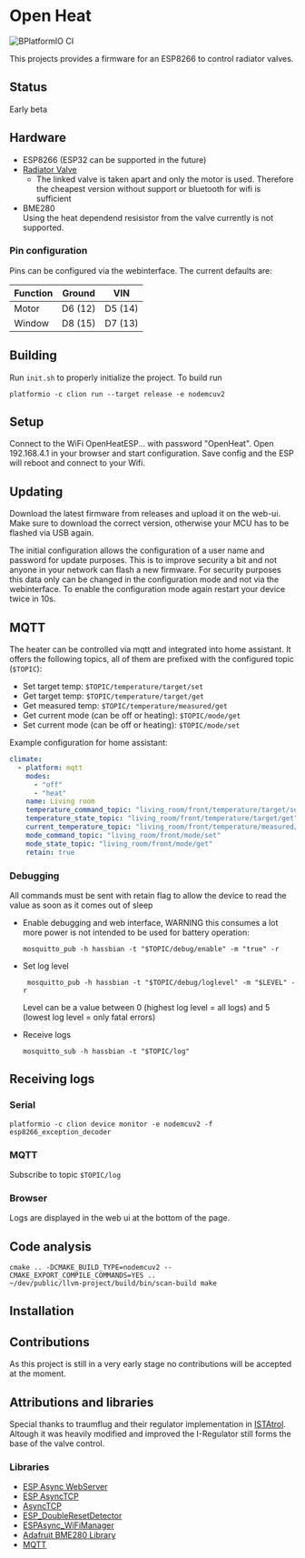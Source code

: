 # Open Heat
![BPlatformIO CI](https://github.com/alexmohr/open-heat/workflows/PlatformIO%20CI/badge.svg)

This projects provides a firmware for an ESP8266 to control radiator valves.

## Status 
Early beta

## Hardware
  * ESP8266
(ESP32 can be supported in the future)
  * [Radiator Valve](https://www.amazon.de/-/en/Eqiva-Bluetooth-Smart-Radiator-Thermostat/dp/B085LW2K1M/ref=sr_1_1?crid=3I212STBS18JX&dchild=1&keywords=eqiva%2Bheizk%C3%B6rperthermostat&qid=1609525097&sprefix=eqiva%2Caps%2C280&sr=8-1&th=1)
    * The linked valve is taken apart and only the motor is used.
    Therefore the cheapest version without support or bluetooth for wifi is sufficient
  * BME280 <br>
    Using the heat dependend resisistor from the valve currently is not supported.

### Pin configuration
Pins can be configured via the webinterface.
The current defaults are:

| Function | Ground  | VIN     |
|----------|---------|---------|
| Motor    | D6 (12) | D5 (14) |
| Window   | D8 (15) | D7 (13) |

## Building
Run `init.sh` to properly initialize the project. 
To build run 
```
platformio -c clion run --target release -e nodemcuv2
```

## Setup
Connect to the WiFi OpenHeatESP... with password "OpenHeat".
Open 192.168.4.1 in your browser and start configuration. 
Save config and the ESP will reboot and connect to your Wifi.


## Updating
Download the latest firmware from releases and upload it on the web-ui.
Make sure to download the correct version, otherwise your MCU has to be flashed via USB again.

The initial configuration allows the configuration of a user name and password 
for update purposes. 
This is to improve security a bit and not anyone in your network can flash a new firmware. 
For security purposes this data only can be changed in the configuration mode 
and not via the webinterface. 
To enable the configuration mode again restart your device twice in 10s. 


## MQTT 
The heater can be controlled via mqtt and integrated into home assistant.
It offers the following topics, all of them are prefixed with the configured topic (`$TOPIC`):
* Set target temp: `$TOPIC/temperature/target/set`
* Get target temp: `$TOPIC/temperature/target/get`
* Get measured temp: `$TOPIC/temperature/measured/get`
* Get current mode (can be off or heating): `$TOPIC/mode/get`
* Set current mode (can be off or heating): `$TOPIC/mode/set`

Example configuration for home assistant:
```yaml
climate:
  - platform: mqtt
    modes:
      - "off"
      - "heat"
    name: Living room
    temperature_command_topic: "living_room/front/temperature/target/set"
    temperature_state_topic: "living_room/front/temperature/target/get"
    current_temperature_topic: "living_room/front/temperature/measured/get"
    mode_command_topic: "living_room/front/mode/set"
    mode_state_topic: "living_room/front/mode/get"
    retain: true
```

### Debugging
All commands must be sent with retain flag to allow the device to read the value 
as soon as it comes out of sleep

* Enable debugging and web interface, WARNING this consumes a lot more power is 
not intended to be used for battery operation:
  ``` 
  mosquitto_pub -h hassbian -t "$TOPIC/debug/enable" -m "true" -r
  ```
* Set log level
    ```
     mosquitto_pub -h hassbian -t "$TOPIC/debug/loglevel" -m "$LEVEL" -r   
    ```
  Level can be a value between 0 (highest log level = all logs) and 5 (lowest log level = only fatal errors)

* Receive logs
    ```
    mosquitto_sub -h hassbian -t "$TOPIC/log"
    ```

## Receiving logs 
### Serial
``platformio -c clion device monitor -e nodemcuv2 -f esp8266_exception_decoder``

### MQTT 
Subscribe to topic `$TOPIC/log`

### Browser
Logs are displayed in the web ui at the bottom of the page.

## Code analysis
````
cmake .. -DCMAKE_BUILD_TYPE=nodemcuv2 --CMAKE_EXPORT_COMPILE_COMMANDS=YES ..
~/dev/public/llvm-project/build/bin/scan-build make
````

## Installation

## Contributions
As this project is still in a very early stage no contributions will be accepted at the moment.

## Attributions and libraries
Special thanks to traumflug and their regulator implementation in [ISTAtrol](https://github.com/Traumflug/ISTAtrol/blob/master/firmware/main.c).
Altough it was heavily modified and improved the I-Regulator still forms the base of the valve control.

### Libraries
* [ESP Async WebServer](https://github.com/me-no-dev/ESPAsyncWebServer)
* [ESP AsyncTCP](https://github.com/me-no-dev/ESPAsyncTCP)
* [AsyncTCP](https://github.com/me-no-dev/AsyncTCP)
* [ESP_DoubleResetDetector](https://github.com/khoih-prog/ESP_DoubleResetDetector)
* [ESPAsync_WiFiManager](https://github.com/khoih-prog/ESPAsync_WiFiManager)
* [Adafruit BME280 Library](https://github.com/adafruit/Adafruit_BME280_Library/)
* [MQTT](https://github.com/256dpi/arduino-mqtt)


